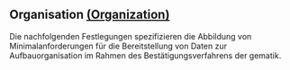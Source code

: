 ## Organisation [(Organization)](https://hl7.org/fhir/R4/organization.html)

Die nachfolgenden Festlegungen spezifizieren die Abbildung von Minimalanforderungen für die Bereitstellung von Daten zur Aufbauorganisation im Rahmen des Bestätigungsverfahrens der gematik.
